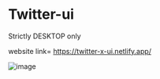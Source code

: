 # Twitter-ui
Strictly DESKTOP only 

website link=
https://twitter-x-ui.netlify.app/

![image](https://github.com/chappie404error/Twitter-X-website-clone/assets/168354749/055e234c-3ab3-412b-a203-f032e3dd6712)

